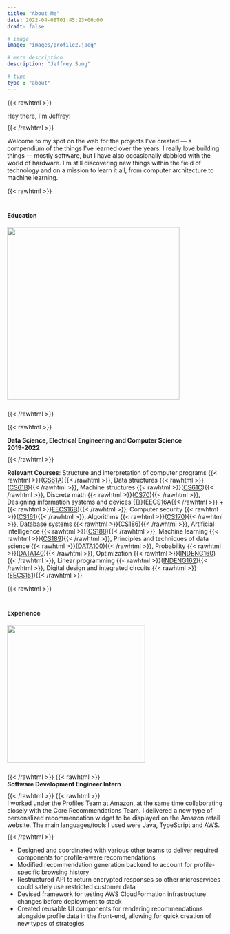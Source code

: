 ```yaml
---
title: "About Me"
date: 2022-04-08T01:45:23+06:00
draft: false

# image
image: "images/profile2.jpeg"

# meta description
description: "Jeffrey Sung"

# type
type : "about"
---
```


{{< rawhtml >}}
    <div class="text-center" style="margin-bottom: 10px;"> 
        Hey there, I'm Jeffrey!
    </div>
{{< /rawhtml >}}

Welcome to my spot on the web for the projects I've created — a compendium of the things I've learned over the years. I really love building things — mostly software, but I have also occasionally dabbled with the world of hardware. I'm still discovering new things within the field of technology and on a mission to learn it all, from computer architecture to machine learning.  

{{< rawhtml >}} 
    <div class="aboutcontent2 text-center" style="margin-top: 40px;">
        <h4 class="widget-title">Education</h4>
        <h5><img src="/images/cal.jpg" width="400"/></img></h5>
    </div>
{{< /rawhtml >}}

{{< rawhtml >}}<div class="text-center" style="margin-bottom: 10px;">
                    <b>Data Science, Electrical Engineering and Computer Science</b> <br>
                    <b>2019-2022</b>
                </div>
{{< /rawhtml >}}  

**Relevant Courses**: Structure and interpretation of computer programs {{< rawhtml >}}(<a href="https://www2.eecs.berkeley.edu/Courses/CS61A/" rel="noopener noreferrer" target="_blank">CS61A</a>){{< /rawhtml >}}, Data structures {{< rawhtml >}}(<a href="https://www2.eecs.berkeley.edu/Courses/CS61B/" rel="noopener noreferrer" target="_blank">CS61B</a>){{< /rawhtml >}}, Machine structures {{< rawhtml >}}(<a href="https://www2.eecs.berkeley.edu/Courses/CS61C/" rel="noopener noreferrer" target="_blank">CS61C</a>){{< /rawhtml >}}, Discrete math {{< rawhtml >}}(<a href="https://www2.eecs.berkeley.edu/Courses/CS70/" rel="noopener noreferrer" target="_blank">CS70</a>){{< /rawhtml >}}, Designing information systems and devices {{<rawhtml>}}(<a href="https://www2.eecs.berkeley.edu/Courses/EECS16A/" rel="noopener noreferrer" target="_blank">EECS16A</a>{{< /rawhtml >}} + {{< rawhtml >}}<a href="https://www2.eecs.berkeley.edu/Courses/EECS16B/" rel="noopener noreferrer" target="_blank">EECS16B</a>){{< /rawhtml >}}, Computer security {{< rawhtml >}}(<a href="https://www2.eecs.berkeley.edu/Courses/CS161/" rel="noopener noreferrer" target="_blank">CS161</a>){{< /rawhtml >}}, Algorithms {{< rawhtml >}}(<a href="https://www2.eecs.berkeley.edu/Courses/CS170/" rel="noopener noreferrer" target="_blank">CS170</a>){{< /rawhtml >}}, Database systems {{< rawhtml >}}(<a href="https://www2.eecs.berkeley.edu/Courses/CS186/" rel="noopener noreferrer" target="_blank">CS186</a>){{< /rawhtml >}}, Artificial intelligence {{< rawhtml >}}(<a href="https://www2.eecs.berkeley.edu/Courses/CS188/" rel="noopener noreferrer" target="_blank">CS188</a>){{< /rawhtml >}}, Machine learning {{< rawhtml >}}(<a href="https://www2.eecs.berkeley.edu/Courses/CS189/" rel="noopener noreferrer" target="_blank">CS189</a>){{< /rawhtml >}}, Principles and techniques of data science {{< rawhtml >}}(<a href="https://data.berkeley.edu/education/courses/data-100" rel="noopener noreferrer" target="_blank">DATA100</a>){{< /rawhtml >}}, Probability {{< rawhtml >}}(<a href="http://prob140.org/about/" rel="noopener noreferrer" target="_blank">DATA140</a>){{< /rawhtml >}}, Optimization {{< rawhtml >}}(<a href="https://classes.berkeley.edu/content/2022-Spring-INDENG-160-1-LEC-1" rel="noopener noreferrer" target="_blank">INDENG160</a>){{< /rawhtml >}}, Linear programming {{< rawhtml >}}(<a href="https://classes.berkeley.edu/content/2022-Spring-INDENG-162-001-LEC-001" rel="noopener noreferrer" target="_blank">INDENG162</a>){{< /rawhtml >}}, Digital design and integrated circuits {{< rawhtml >}}(<a href="https://www2.eecs.berkeley.edu/Courses/EECS151/" rel="noopener noreferrer" target="_blank">EECS151</a>){{< /rawhtml >}}

{{< rawhtml >}} 
    <div class="aboutcontent2 text-center" style="margin-top: 40px;">
        <h4 class="widget-title">Experience</h4>
        <h5><img src="/images/amazon_intern_2022.jpg" width="320"/></img></h5>
    </div>
{{< /rawhtml >}}
{{< rawhtml >}}
    <div class="text-center" style="margin-bottom: 10px;">
        <b>Software Development Engineer Intern</b>
    </div>
{{< /rawhtml >}}
{{< rawhtml >}}
    <div class="text-left" style="margin-bottom: 10px;">
        I worked under the Profiles Team at Amazon, at the same time collaborating closely with the Core Recommendations Team. I delivered a new type of personalized recommendation widget to be displayed on the Amazon retail website. The main languages/tools I used were Java, TypeScript and AWS.
    </div>
{{< /rawhtml >}} 
- Designed and coordinated with various other teams to deliver required components for profile-aware recommendations
- Modified recommendation generation backend to account for profile-specific browsing history
- Restructured API to return encrypted responses so other microservices could safely use restricted customer data
- Devised framework for testing AWS CloudFormation infrastructure changes before deployment to stack
- Created reusable UI components for rendering recommendations alongside profile data in the front-end, allowing for quick creation of new types of strategies